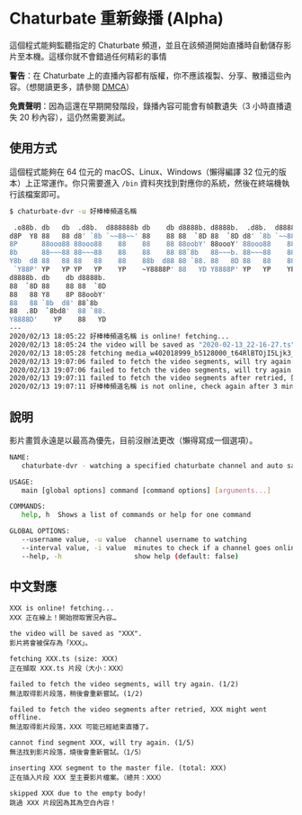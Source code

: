 # Chaturbate 重新錄播 (Alpha)

這個程式能夠監聽指定的 Chaturbate 頻道，並且在該頻道開始直播時自動儲存影片至本機。這樣你就不會錯過任何精彩的事情

**警告**：在 Chaturbate 上的直播內容都有版權，你不應該複製、分享、散播這些內容。（想閱讀更多，請參閱 [DMCA](https://www.dmca.com/)）

**免責聲明**：因為這還在早期開發階段，錄播內容可能會有幀數遺失（3 小時直播遺失 20 秒內容），這仍然需要測試。

## 使用方式

這個程式能夠在 64 位元的 macOS、Linux、Windows（懶得編譯 32 位元的版本）上正常運作。你只需要進入 `/bin` 資料夾找到對應你的系統，然後在終端機執行該檔案即可。

```bash
$ chaturbate-dvr -u 好棒棒頻道名稱

 .o88b. db   db  .d8b.  d888888b db    db d8888b. d8888b.  .d8b.  d888888b d88888b
d8P  Y8 88   88 d8' `8b `~~88~~' 88    88 88  `8D 88  `8D d8' `8b `~~88~~' 88'
8P      88ooo88 88ooo88    88    88    88 88oobY' 88oooY' 88ooo88    88    88ooooo
8b      88~~~88 88~~~88    88    88    88 88`8b   88~~~b. 88~~~88    88    88~~~~~
Y8b  d8 88   88 88   88    88    88b  d88 88 `88. 88   8D 88   88    88    88.
 `Y88P' YP   YP YP   YP    YP    ~Y8888P' 88   YD Y8888P' YP   YP    YP    Y88888P
d8888b. db    db d8888b.
88  `8D 88    88 88  `8D
88   88 Y8    8P 88oobY'
88   88 `8b  d8' 88`8b
88  .8D  `8bd8'  88 `88.
Y8888D'    YP    88   YD
---
2020/02/13 18:05:22 好棒棒頻道名稱 is online! fetching...
2020/02/13 18:05:24 the video will be saved as "2020-02-13_22-16-27.ts".
2020/02/13 18:05:28 fetching media_w402018999_b5128000_t64RlBTOjI5Ljk3_9134.ts (size: 936428)
2020/02/13 19:07:06 failed to fetch the video segments, will try again. (1/2)
2020/02/13 19:07:06 failed to fetch the video segments, will try again. (2/2)
2020/02/13 19:07:11 failed to fetch the video segments after retried, 好棒棒頻道名稱 might went offline.
2020/02/13 19:07:11 好棒棒頻道名稱 is not online, check again after 3 minute(s)...
```

## 說明

影片畫質永遠是以最高為優先，目前沒辦法更改（懶得寫成一個選項）。

```bash
NAME:
   chaturbate-dvr - watching a specified chaturbate channel and auto saves the stream as local file

USAGE:
   main [global options] command [command options] [arguments...]

COMMANDS:
   help, h  Shows a list of commands or help for one command

GLOBAL OPTIONS:
   --username value, -u value  channel username to watching
   --interval value, -i value  minutes to check if a channel goes online or not (default: 1)
   --help, -h                  show help (default: false)
```

## 中文對應

```
XXX is online! fetching...
XXX 正在線上！開始撈取實況內容…

the video will be saved as "XXX".
影片將會被保存為「XXX」。

fetching XXX.ts (size: XXX)
正在擷取 XXX.ts 片段（大小：XXX）

failed to fetch the video segments, will try again. (1/2)
無法取得影片段落，稍後會重新嘗試。(1/2)

failed to fetch the video segments after retried, XXX might went offline.
無法取得影片段落，XXX 可能已經結束直播了。

cannot find segment XXX, will try again. (1/5)
無法找到影片段落，燒後會重新嘗試。（1/5）

inserting XXX segment to the master file. (total: XXX)
正在插入片段 XXX 至主要影片檔案。（總共：XXX）

skipped XXX due to the empty body!
跳過 XXX 片段因為其為空白內容！
```